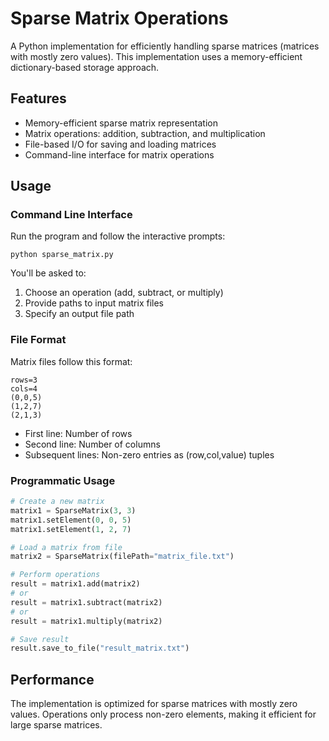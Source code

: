 # Sparse Matrix Operations

A Python implementation for efficiently handling sparse matrices (matrices with mostly zero values). This implementation uses a memory-efficient dictionary-based storage approach.

## Features

- Memory-efficient sparse matrix representation
- Matrix operations: addition, subtraction, and multiplication
- File-based I/O for saving and loading matrices
- Command-line interface for matrix operations

## Usage

### Command Line Interface

Run the program and follow the interactive prompts:

```
python sparse_matrix.py
```

You'll be asked to:
1. Choose an operation (add, subtract, or multiply)
2. Provide paths to input matrix files
3. Specify an output file path

### File Format

Matrix files follow this format:
```
rows=3
cols=4
(0,0,5)
(1,2,7)
(2,1,3)
```

- First line: Number of rows
- Second line: Number of columns
- Subsequent lines: Non-zero entries as (row,col,value) tuples

### Programmatic Usage

```python
# Create a new matrix
matrix1 = SparseMatrix(3, 3)
matrix1.setElement(0, 0, 5)
matrix1.setElement(1, 2, 7)

# Load a matrix from file
matrix2 = SparseMatrix(filePath="matrix_file.txt")

# Perform operations
result = matrix1.add(matrix2)
# or
result = matrix1.subtract(matrix2)
# or
result = matrix1.multiply(matrix2)

# Save result
result.save_to_file("result_matrix.txt")
```

## Performance

The implementation is optimized for sparse matrices with mostly zero values. Operations only process non-zero elements, making it efficient for large sparse matrices.
